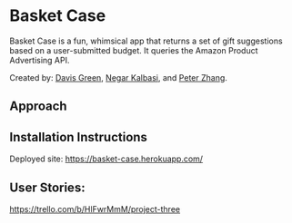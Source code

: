 # Basket Case

Basket Case is a fun, whimsical app that returns a set of gift suggestions based
on a user-submitted budget. It queries the Amazon Product Advertising API.

Created by: [Davis Green](https://github.com/Mahartney/), [Negar Kalbasi](https://github.com/noonkay), and [Peter Zhang](https://github.com/pzhang87).

## Approach

## Installation Instructions

Deployed site: https://basket-case.herokuapp.com/


## User Stories:

https://trello.com/b/HlFwrMmM/project-three
